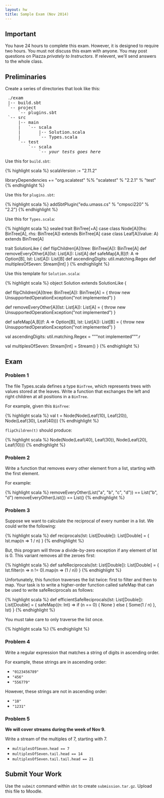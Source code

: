 ```yaml
---
layout: hw
title: Sample Exam (Nov 2014)
---
```


## Important

You have 24 hours to complete this exam. However, it is designed to require
two hours. You must not discuss this exam with anyone. You may post
questions on Piazza *privately to Instructors*. If relevent, we'll send
answers to the whole class.

## Preliminaries

Create a series of directories that look like this:

<pre>
 ./exam
 |-- build.sbt
 `-- project
     `-- plugins.sbt
 `-- src
     |-- main
     |   `-- scala
     |       |-- Solution.scala
     |       `-- Types.scala
     `-- test
         `-- scala
             `-- <i>your tests goes here</i>
</pre>

Use this for `build.sbt`:

{% highlight scala %}
scalaVersion := "2.11.2"

libraryDependencies += "org.scalatest" %% "scalatest" % "2.2.1" % "test"
{% endhighlight %}

Use this for `plugins.sbt`:

{% highlight scala %}
addSbtPlugin("edu.umass.cs" % "cmpsci220" % "2.2")
{% endhighlight %}

Use this for `Types.scala`:

{% highlight scala %}
sealed trait BinTree[+A]
case class Node[A](lhs: BinTree[A], rhs: BinTree[A]) extends BinTree[A]
case class Leaf[A](value: A) extends BinTree[A]

trait SolutionLike {
  def flipChildren[A](tree: BinTree[A]): BinTree[A]
  def removeEveryOther[A](lst: List[A]): List[A]
  def safeMap[A,B](f: A => Option[B], lst: List[A]): List[B]
  def ascendingDigits: util.matching.Regex
  def multiplesOfSeven: Stream[Int]
}
{% endhighlight %}

Use this template for `Solution.scala`:

{% highlight scala %}
object Solution extends SolutionLike {

  def flipChildren[A](tree: BinTree[A]): BinTree[A] = {
    throw new UnsupportedOperationException("not implemented")
  }

  def removeEveryOther[A](lst: List[A]): List[A] = {
    throw new UnsupportedOperationException("not implemented")
  }

  def safeMap[A,B](f: A => Option[B], lst: List[A]): List[B] = {
    throw new UnsupportedOperationException("not implemented")
  }

  val ascendingDigits: util.matching.Regex = """not implemented""".r

  val multiplesOfSeven: Stream[Int] = Stream()
}
{% endhighlight %}

## Exam

### Problem 1

The file Types.scala defines a type `BinTree`, which represents trees with values
stored at the leaves. Write a function that exchanges the left and right
children at all positions in a `BinTree`.

For example, given this `BinTree`:

{% highlight scala %}
val t = Node(Node(Leaf(10), Leaf(20)), Node(Leaf(30), Leaf(40)))
{% endhighlight %}

`flipChildren(t)` should produce:

{% highlight scala %}
Node(Node(Leaf(40), Leaf(30)), Node(Leaf(20), Leaf(10)))
{% endhighlight %}

### Problem 2

Write a function that removes every other element from a list, starting
with the first element.

For example:

{% highlight scala %}
removeEveryOther(List("a", "b", "c", "d")) == List("b", "d")
removeEveryOther(List()) == List()
{% endhighlight %}

### Problem 3

Suppose we want to calculate the reciprocal of every number in a list. We
could write the following:

{% highlight scala %}
def reciprocals(lst: List[Double]): List[Double] = {
  lst.map(n => 1 / n)
}
{% endhighlight %}


But, this program will throw a divide-by-zero exception if any element of lst is
0. This variant removes all the zeroes first:

{% highlight scala %}
def safeReciprocals(lst: List[Double]): List[Double] = {
  lst.filter(n => n != 0).map(n => (1 / n))
}
{% endhighlight %}

Unfortunately, this function traverses the list twice: first to filter and then
to map. Your task is to write a higher-order function called safeMap that can be
used to write safeReciprocals as follows:

{% highlight scala %}
def efficientSafeReciprocals(lst: List[Double]): List[Double] = {
  safeMap((n: Int) => if (n == 0) { None } else { Some(1 / n) }, lst)
}
{% endhighlight %}

You must take care to only traverse the list once.

{% highlight scala %}
{% endhighlight %}

### Problem 4

Write a regular expression that matches a string of digits in ascending
order.

For example, these strings are in ascending order:

- `"0123456789"`
- `"456"`
- `"556779"`

However, these strings are not in ascending order:

- `"10"`
- `"1231"`

### Problem 5

**We will cover streams during the week of Nov 9.**

Write a stream of the multiples of 7, starting with 7.

- `multiplesOfSeven.head == 7`
- `multiplesOfSeven.tail.head == 14`
- `multiplesOfSeven.tail.tail.head == 21`

## Submit Your Work

Use the `submit` command within `sbt` to create `submission.tar.gz`. Upload
this file to Moodle.

